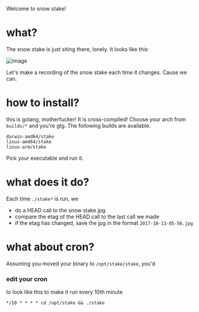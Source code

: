Welcome to snow stake!

# what?

The snow stake is just siting there, lonely.  It looks like this:

![image](https://www.mtbachelor.com/webcams/snowstake.jpg?44862)

Let's make a recording of the snow stake each time it changes.  Cause we can.

# how to install?

this is golang, motherfucker!  It is cross-compiled!  Choose your arch from `builds/*` and you're gtg.  The following builds are available.


```
darwin-amd64/stake
linux-amd64/stake
linux-arm/stake
```

Pick your executable and run it.

# what does it do?

Each time `./stake*` is run, we

* do a HEAD call to the snow stake jpg
* compare the etag of the HEAD call to the last call we made
* if the etag has changed, save the jpg in the format `2017-10-13-05-56.jpg`

# what about cron?

Assuming you moved your binary to `/opt/stake/stake`, you'd 

### edit your cron

to look like this to make it run every 10th minute

```
*/10 * * * * cd /opt/stake && ./stake
```